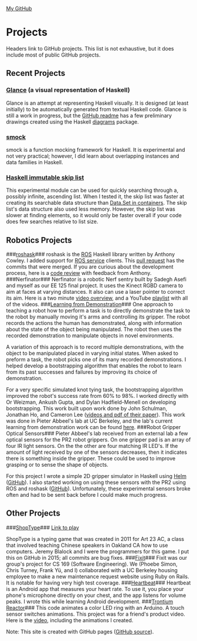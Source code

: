 [My GitHub](https://github.com/rgleichman)

# Projects #
Headers link to GitHub projects. This list is not exhaustive, but it does include most of public GitHub projects.
## Recent Projects ##

### [Glance](https://github.com/rgleichman/glance) (a visual representation of Haskell) ##
Glance is an attempt at representing Haskell visually. It is designed (at least initially) to be automatically generated from textual Haskell code. Glance is still a work in progress, but the [GitHub readme](https://github.com/rgleichman/glance/blob/master/README.md) has a few preliminary drawings created using the Haskell [diagrams](http://projects.haskell.org/diagrams/) package.


### [smock](https://github.com/rgleichman/smock) ###
smock is a function mocking framework for Haskell. It is experimental and not very practical; however, I did learn about overlapping instances and data families in Haskell.

### [Haskell immutable skip list](https://github.com/rgleichman/skip) ###
This experimental module can be used for quickly searching through a, possibly infinite, ascending list. When I tested it, the skip list was faster at creating its searchable data structure than [Data.Set in containers](http://hackage.haskell.org/package/containers-0.5.6.3/docs/Data-Set.html). The skip list's data structure also used less memory. However, the skip list was slower at finding elements, so it would only be faster overall if your code does few searches relative to list size.

## Robotics Projects ##

###[roshask](https://github.com/acowley/roshask)###
roshask is the [ROS](http://www.ros.org) Haskell library written by Anthony Cowley. I added support for [ROS service](http://wiki.ros.org/Services) clients. This [pull request](https://github.com/acowley/roshask/pull/24) has the commits that were merged. If you are curious about the development process, here is a [code review](https://github.com/acowley/roshask/pull/22) with feedback from Anthony.
###Nerfinator###
Nerfinator is a robotic Nerf sentry built by Sadegh Asefi and myself as our EE 125 final project. It uses the Kinect RGBD camera to aim at faces at varying distances. It also can use a laser pointer to correct its aim. Here is a two minute [video overview](https://www.youtube.com/watch?v=oau05MdCPMc), and a YouTube [playlist](https://www.youtube.com/watch?v=3zx1phhTI8c&list=PLj1b-zmkThBO8FdYdLjTq-sJV3GInXYMh) with all of the videos.
###[Learning from Demonstration](https://github.com/rgleichman/rapprentice)###
One approach to teaching a robot how to perform a task is to directly demonstrate the task to the robot by manually moving it's arms and controlling its gripper. The robot records the actions the human has demonstrated, along with information about the state of the object being manipulated. The robot then uses the recorded demonstration to manipulate objects in novel environments.

A variation of this approach is to record multiple demonstrations, with the object to be manipulated placed in varying initial states. When asked to preform a task, the robot picks one of its many recorded demonstrations. I helped develop a bootstrapping algorithm that enables the robot to learn from its past successes and failures by improving its choice of demonstration.

For a very specific simulated knot tying task, the bootstrapping algorithm improved the robot's success rate from 60% to 98%. I worked directly with Or Weizman, Ankush Gupta, and Dylan Hadfield-Menell on developing bootstrapping. This work built upon work done by John Schulman, Jonathan Ho, and Cameron Lee ([videos and pdf of their paper](http://rll.berkeley.edu/isrr2013lfd/)). This work was done in Pieter Abbeel's lab at UC Berkeley, and the lab's current learning from demonstration work can be found [here](http://lfd.readthedocs.org/en/latest/).
###Robot Gripper Optical Sensors###
Pieter Abbeel's lab received from an external lab a few optical sensors for the PR2 robot grippers. On one gripper pad is an array of four IR light sensors. On the the other are four matching IR LED's. If the amount of light received by one of the sensors decreases, then it indicates there is something inside the gripper. These could be used to improve grasping or to sense the shape of objects.

For this project I wrote a simple 2D gripper simulator in Haskell using [Helm](http://helm-engine.org/) ([GitHub](https://github.com/rgleichman/sense)).
I also started working on using these sensors with the PR2 using ROS and roshask ([GitHub](https://github.com/rgleichman/uwsensor_demos)). Unfortunately, these experimental sensors broke often and had to be sent back before I could make much progress.
## Other Projects ##
###[ShopType](https://github.com/rgleichman/shoptype)###
[Link to play](http://rgleichman.github.io/shoptype)

ShopType is a typing game that was created in 2011 for Art 23 AC, a class that involved teaching Chinese speakers in Oakland CA how to use computers. Jeremy Blalock and I were the programmers for this game. I put this on GitHub in 2015; all commits are bug fixes.
###[Fixit](https://github.com/phoebesimon/fixit)###
Fixit was our group's project for CS 169 (Software Engineering). We (Phoebe Simon, Chris Turney, Frank Yü,  and I) collaborated with a UC Berkeley housing employee to make a new maintenance request website using Ruby on Rails. It is notable for having very high test coverage.
###[Heartbeat](https://github.com/rgleichman/heartBeat)###
Heartbeat is an Android app that measures your heart rate. To use it, you place your phone's microphone directly on your chest, and the app listens for volume peaks. I wrote this while learning Android development.
###[Trontium Reactor](https://github.com/rgleichman/reactor)###
This code animates a color LED ring with an Arduino. A touch sensor switches animations. This project was for a friend's product video. Here is the [video](https://vimeo.com/88085657), including the animations I created.

Note: This site is created with GitHub pages ([GitHub source](https://github.com/rgleichman/rgleichman.github.io)).
